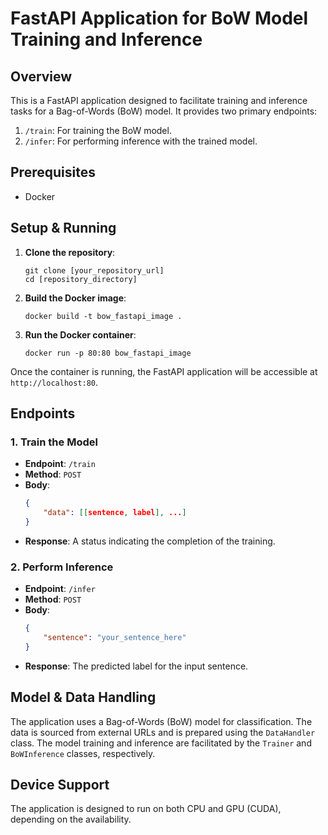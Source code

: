 
# FastAPI Application for BoW Model Training and Inference

## Overview
This is a FastAPI application designed to facilitate training and inference tasks for a Bag-of-Words (BoW) model. It provides two primary endpoints:

1. `/train`: For training the BoW model.
2. `/infer`: For performing inference with the trained model.

## Prerequisites
- Docker

## Setup & Running

1. **Clone the repository**:
    ```
    git clone [your_repository_url]
    cd [repository_directory]
    ```

2. **Build the Docker image**:
    ```
    docker build -t bow_fastapi_image .
    ```

3. **Run the Docker container**:
    ```
    docker run -p 80:80 bow_fastapi_image
    ```

Once the container is running, the FastAPI application will be accessible at `http://localhost:80`.

## Endpoints

### 1. Train the Model

- **Endpoint**: `/train`
- **Method**: `POST`
- **Body**:
    ```json
    {
        "data": [[sentence, label], ...]
    }
    ```
- **Response**: A status indicating the completion of the training.

### 2. Perform Inference

- **Endpoint**: `/infer`
- **Method**: `POST`
- **Body**:
    ```json
    {
        "sentence": "your_sentence_here"
    }
    ```
- **Response**: The predicted label for the input sentence.

## Model & Data Handling
The application uses a Bag-of-Words (BoW) model for classification. The data is sourced from external URLs and is prepared using the `DataHandler` class. The model training and inference are facilitated by the `Trainer` and `BoWInference` classes, respectively.

## Device Support
The application is designed to run on both CPU and GPU (CUDA), depending on the availability.
